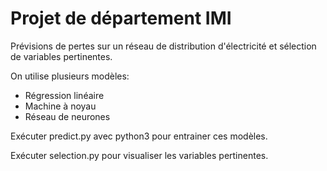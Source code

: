 # Projet de département IMI
Prévisions de pertes sur un réseau de distribution d'électricité et sélection de variables pertinentes.

On utilise plusieurs modèles:
- Régression linéaire
- Machine à noyau
- Réseau de neurones

Exécuter predict.py avec python3 pour entrainer ces modèles.

Exécuter selection.py pour visualiser les variables pertinentes.

